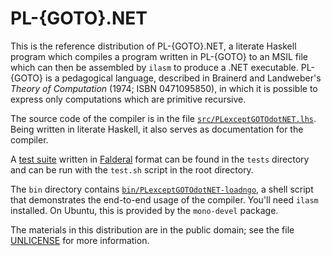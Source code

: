 PL-{GOTO}.NET
=============

This is the reference distribution of PL-{GOTO}.NET, a literate Haskell
program which compiles a program written in PL-{GOTO} to an MSIL file which
can then be assembled by `ilasm` to produce a .NET executable.  PL-{GOTO}
is a pedagogical language, described in Brainerd and Landweber's _Theory of
Computation_ (1974; ISBN 0471095850), in which it is possible to express
only computations which are primitive recursive.

The source code of the compiler is in the file
[`src/PLexceptGOTOdotNET.lhs`](src/PLexceptGOTOdotNET.lhs).  Being written
in literate Haskell, it also serves as documentation for the compiler.

A [test suite](tests/PLexceptGOTOdotNET.markdown) written in
[Falderal][] format can be found in the `tests` directory and
can be run with the `test.sh` script in the root directory.

The `bin` directory contains
[`bin/PLexceptGOTOdotNET-loadngo`](bin/PLexceptGOTOdotNET-loadngo),
a shell script that demonstrates the end-to-end usage of the compiler.
You'll need `ilasm` installed.  On Ubuntu, this is provided by the
`mono-devel` package.

The materials in this distribution are in the public domain; see the file
[UNLICENSE](UNLICENSE) for more information.

[Falderal]: https://catseye.tc/node/Falderal